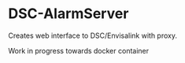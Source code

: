 # DSC-AlarmServer
Creates web interface to DSC/Envisalink with proxy.

Work in progress towards docker container

